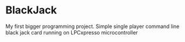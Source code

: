 # BlackJack
My first bigger programming project. Simple single player command line black jack card running on LPCxpresso microcontroller
